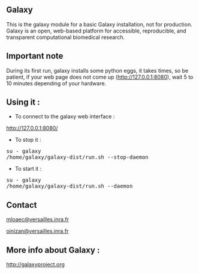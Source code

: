 Galaxy
------

This is the galaxy module for a basic Galaxy installation, not for production. Galaxy is an open, web-based platform for accessible, reproducible, and transparent computational biomedical research.

Important note
--------------

During its first run, galaxy installs some python eggs, it takes times, so be patient, if your web page does not come up (http://127.0.0.1:8080), wait 5 to 10 minutes depending of your hardware.


Using it :
----------

* To connect to the galaxy web interface :

http://127.0.0.1:8080/

* To stop it :
<pre>
su - galaxy
/home/galaxy/galaxy-dist/run.sh --stop-daemon
</pre>

* To start it :
<pre>
su - galaxy
/home/galaxy/galaxy-dist/run.sh --daemon
</pre>

Contact
-------

mloaec@versailles.inra.fr

oinizan@versailles.inra.fr

More info about Galaxy :
------------------------
http://galaxyproject.org
